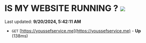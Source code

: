 # IS MY WEBSITE RUNNING ? [![](https://img.shields.io/static/v1?label=Sponsor&message=%E2%9D%A4&logo=GitHub&color=%23fe8e86)](https://github.com/sponsors/Youssef-Lehmam)

Last updated: **9/20/2024, 5:42:11 AM**

- `GET` [https://youssefservice.me](https://youssefservice.me) - **Up** (138ms)
